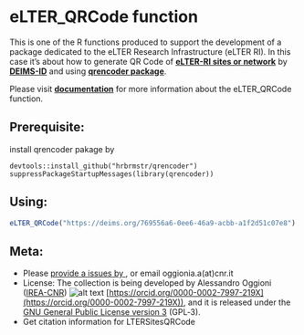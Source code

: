 eLTER_QRCode function
======================

This is one of the R functions produced to support the development of a package dedicated to the eLTER Research Infrastructure (eLTER RI). In this case it’s about how to generate QR Code of [**eLTER-RI sites or network**](https://deims.org/models) by [**DEIMS-ID**](https://deims.org/docs/deimsid.html) and using [**qrencoder package**](https://github.com/hrbrmstr/qrencoder).

Please visit [**documentation**](https://oggioniale.github.io/eLTER_QRCode-function/) for more information about the eLTER_QRCode function.

## Prerequisite:
install qrencoder pakage by
```{r}
devtools::install_github("hrbrmstr/qrencoder")
suppressPackageStartupMessages(library(qrencoder))
```

## Using:
```R 
eLTER_QRCode("https://deims.org/769556a6-0ee6-46a9-acbb-a1f2d51c07e8")
``` 

## Meta:
* Please [provide a issues by ](https://github.com/oggioniale/eLTER_QRCode-function/issues), or email oggionia.a(at)cnr.it
* License: The collection is being developed by Alessandro Oggioni ([IREA-CNR](http://www.irea.cnr.it)) 
![alt text](https://orcid.org/sites/default/files/images/orcid_16x16(1).gif) [https://orcid.org/0000-0002-7997-219X](https://orcid.org/0000-0002-7997-219X)), and it is released under the [GNU General Public License version 3](https://www.gnu.org/licenses/gpl-3.0.html) (GPL‑3).
* Get citation information for LTERSitesQRCode
``` bibtex
```